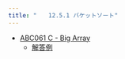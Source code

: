 ```yaml
---
title: "　　12.5.1 バケットソート"
---
```


- [ABC061 C - Big Array](https://atcoder.jp/contests/abc061/tasks/abc061_c)
    - [解答例](https://atcoder.jp/contests/abc061/submissions/36457130)